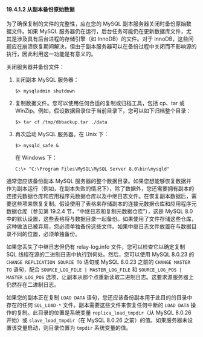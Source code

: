 #### 19.4.1.2 从副本备份原始数据

为了确保复制的文件的完整性，应在您的 MySQL 副本服务器关闭时备份原始数据文件。如果 MySQL 服务器仍在运行，后台任务可能仍在更新数据库文件，尤其是涉及具有后台进程的存储引擎（如 InnoDB）的文件。对于 InnoDB，这些问题应在崩溃恢复期间解决，但由于副本服务器可以在备份过程中关闭而不影响源的执行，因此利用这一功能是有意义的。

关闭服务器并备份文件：

1. 关闭副本 MySQL 服务器：

   ```shell
   $> mysqladmin shutdown
   ```

2. 复制数据文件。您可以使用任何合适的复制或归档工具，包括 cp、tar 或 WinZip。例如，假设数据目录位于当前目录下，您可以如下归档整个目录：

   ```shell
   $> tar cf /tmp/dbbackup.tar ./data
   ```

3. 再次启动 MySQL 服务器。在 Unix 下：

   ```shell
   $> mysqld_safe &
   ```

   在 Windows 下：

   ```shell
   C:\> "C:\Program Files\MySQL\MySQL Server 8.0\bin\mysqld"
   ```


通常您应该备份副本 MySQL 服务器的整个数据目录。如果您想能够恢复数据并作为副本运行（例如，在副本失败的情况下），除了数据外，您还需要拥有副本的连接元数据仓库和应用程序元数据仓库以及中继日志文件。在恢复副本数据后，需要这些项来恢复复制。假设使用了表格来存储副本的连接元数据仓库和应用程序元数据仓库（参见第 19.2.4 节，“中继日志和复制元数据仓库”），这是 MySQL 8.0 中的默认设置，这些表格将与数据目录一起备份。如果使用了文件存储这些仓库，这种做法已被弃用，您必须单独备份这些文件。如果中继日志文件放置在与数据目录不同的位置，必须单独备份。

如果您丢失了中继日志但仍有 relay-log.info 文件，您可以检查它以确定复制 SQL 线程在源的二进制日志中执行到何处。然后，您可以使用 MySQL 8.0.23 的 `CHANGE REPLICATION SOURCE TO` 语句或 MySQL 8.0.23 之前的 `CHANGE MASTER TO` 语句，配合 `SOURCE_LOG_FILE | MASTER_LOG_FILE` 和 `SOURCE_LOG_POS | MASTER_LOG_POS` 选项，让副本从那个点重新读取二进制日志。这要求源服务器上仍然存在二进制日志。

如果您的副本正在复制 `LOAD DATA` 语句，您还应该备份副本用于此目的的目录中存在的任何 `SQL_LOAD-*` 文件。副本需要这些文件来恢复任何中断的 `LOAD DATA` 操作的复制。此目录的位置是系统变量 `replica_load_tmpdir`（从 MySQL 8.0.26 开始）或 `slave_load_tmpdir`（在 MySQL 8.0.26 之前）的值。如果服务器未设置该变量启动，则目录位置为 `tmpdir` 系统变量的值。